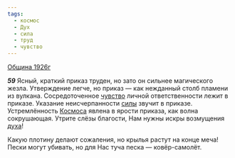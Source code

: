 ```yaml
---
tags:
  - космос
  - Дух
  - сила
  - труд
  - чувство
---
```


[Община 1926г](/agni/1926)

___59___
Ясный, краткий приказ труден, но зато он сильнее магического жезла. Утверждение легче, но приказ — как нежданный столб пламени из вулкана. Сосредоточенное [чувство](/tag/#чувство) личной ответственности лежит в приказе. Указание неисчерпанности [силы](/tag/#сила) звучит в приказе. Устремлённость [Космоса](/tag/#космос) явлена в ярости приказа, как волна сокрушающая. Утрите слёзы благости, Нам нужны искры возмущения [духа](/tag/#Дух)!   

Какую плотину делают сожаления, но крылья растут на конце меча! Пески могут убивать, но для Нас туча песка — ковёр-самолёт.   

